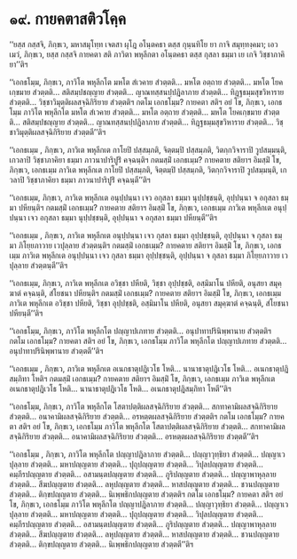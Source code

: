 <h1>๑๙. กายคตาสติวโคฺค</h1>
<p> ‘‘ยสฺส  กสฺสจิ, ภิกฺขเว, มหาสมุโทฺท เจตสา ผุโฎ อโนฺตคธา ตสฺส กุนฺนทิโย ยา กาจิ สมุทฺทงฺคมา; เอวเมวํ, ภิกฺขเว, ยสฺส กสฺสจิ กายคตา สติ ภาวิตา พหุลีกตา อโนฺตคธา ตสฺส กุสลา ธมฺมา เย เกจิ วิชฺชาภาคิยา’’ติฯ</p>


<p> ‘‘เอกธโมฺม, ภิกฺขเว, ภาวิโต พหุลีกโต มหโต สํเวคาย สํวตฺตติ… มหโต อตฺถาย สํวตฺตติ… มหโต โยคเกฺขมาย สํวตฺตติ… สติสมฺปชญฺญาย  สํวตฺตติ… ญาณทสฺสนปฺปฎิลาภาย สํวตฺตติ… ทิฎฺฐธมฺมสุขวิหาราย สํวตฺตติ… วิชฺชาวิมุตฺติผลสจฺฉิกิริยาย สํวตฺตติฯ กตโม เอกธโมฺม? กายคตา สติฯ อยํ โข, ภิกฺขเว, เอกธโมฺม ภาวิโต พหุลีกโต มหโต สํเวคาย สํวตฺตติ… มหโต อตฺถาย สํวตฺตติ… มหโต โยคเกฺขมาย สํวตฺตติ… สติสมฺปชญฺญาย สํวตฺตติ… ญาณทสฺสนปฺปฎิลาภาย สํวตฺตติ… ทิฎฺฐธมฺมสุขวิหาราย สํวตฺตติ… วิชฺชาวิมุตฺติผลสจฺฉิกิริยาย สํวตฺตตี’’ติฯ</p>


<p> ‘‘เอกธเมฺม , ภิกฺขเว, ภาวิเต พหุลีกเต กาโยปิ ปสฺสมฺภติ, จิตฺตมฺปิ ปสฺสมฺภติ, วิตกฺกวิจาราปิ วูปสมฺมนฺติ, เกวลาปิ วิชฺชาภาคิยา ธมฺมา ภาวนาปาริปูริํ คจฺฉนฺติฯ กตมสฺมิํ เอกธเมฺม? กายคตาย สติยาฯ อิมสฺมิํ  โข, ภิกฺขเว, เอกธเมฺม ภาวิเต พหุลีกเต กาโยปิ ปสฺสมฺภติ, จิตฺตมฺปิ ปสฺสมฺภติ, วิตกฺกวิจาราปิ วูปสมฺมนฺติ, เกวลาปิ วิชฺชาภาคิยา ธมฺมา ภาวนาปาริปูริํ คจฺฉนฺตี’’ติฯ</p>


<p> ‘‘เอกธเมฺม, ภิกฺขเว, ภาวิเต พหุลีกเต อนุปฺปนฺนา เจว อกุสลา ธมฺมา นุปฺปชฺชนฺติ, อุปฺปนฺนา จ อกุสลา ธมฺมา ปหียนฺติฯ กตมสฺมิํ เอกธเมฺม? กายคตาย สติยาฯ อิมสฺมิํ โข, ภิกฺขเว, เอกธเมฺม ภาวิเต พหุลีกเต อนุปฺปนฺนา เจว อกุสลา ธมฺมา นุปฺปชฺชนฺติ, อุปฺปนฺนา จ อกุสลา ธมฺมา ปหียนฺตี’’ติฯ</p>


<p> ‘‘เอกธเมฺม , ภิกฺขเว, ภาวิเต พหุลีกเต อนุปฺปนฺนา เจว กุสลา ธมฺมา อุปฺปชฺชนฺติ, อุปฺปนฺนา จ กุสลา ธมฺมา ภิโยฺยภาวาย เวปุลฺลาย  สํวตฺตนฺติฯ กตมสฺมิํ เอกธเมฺม? กายคตาย สติยาฯ อิมสฺมิํ โข, ภิกฺขเว, เอกธเมฺม ภาวิเต พหุลีกเต อนุปฺปนฺนา เจว กุสลา ธมฺมา อุปฺปชฺชนฺติ, อุปฺปนฺนา จ กุสลา ธมฺมา ภิโยฺยภาวาย เวปุลฺลาย สํวตฺตนฺตี’’ติฯ</p>


<p> ‘‘เอกธเมฺม, ภิกฺขเว, ภาวิเต พหุลีกเต อวิชฺชา ปหียติ, วิชฺชา อุปฺปชฺชติ, อสฺมิมาโน ปหียติ, อนุสยา สมุคฺฆาตํ คจฺฉนฺติ, สํโยชนา ปหียนฺติฯ กตมสฺมิํ เอกธเมฺม? กายคตาย สติยาฯ อิมสฺมิํ โข, ภิกฺขเว, เอกธเมฺม ภาวิเต พหุลีกเต อวิชฺชา ปหียติ, วิชฺชา อุปฺปชฺชติ, อสฺมิมาโน ปหียติ, อนุสยา สมุคฺฆาตํ คจฺฉนฺติ, สํโยชนา ปหียนฺตี’’ติฯ</p>


<p> ‘‘เอกธโมฺม, ภิกฺขเว, ภาวิโต พหุลีกโต ปญฺญาปเภทาย สํวตฺตติ… อนุปาทาปรินิพฺพานาย สํวตฺตติฯ กตโม เอกธโมฺม? กายคตา สติฯ อยํ โข, ภิกฺขเว, เอกธโมฺม ภาวิโต พหุลีกโต ปญฺญาปเภทาย สํวตฺตติ… อนุปาทาปรินิพฺพานาย สํวตฺตตี’’ติฯ</p>


<p> ‘‘เอกธเมฺม , ภิกฺขเว, ภาวิเต พหุลีกเต อเนกธาตุปฎิเวโธ โหติ… นานาธาตุปฎิเวโธ โหติ… อเนกธาตุปฎิสมฺภิทา โหติฯ กตมสฺมิํ เอกธเมฺม? กายคตาย สติยาฯ อิมสฺมิํ โข, ภิกฺขเว, เอกธเมฺม ภาวิเต พหุลีกเต อเนกธาตุปฎิเวโธ โหติ… นานาธาตุปฎิเวโธ โหติ… อเนกธาตุปฎิสมฺภิทา โหตี’’ติฯ</p>


<p> ‘‘เอกธโมฺม, ภิกฺขเว, ภาวิโต พหุลีกโต โสตาปตฺติผลสจฺฉิกิริยาย  สํวตฺตติ… สกทาคามิผลสจฺฉิกิริยาย สํวตฺตติ… อนาคามิผลสจฺฉิกิริยาย สํวตฺตติ… อรหตฺตผลสจฺฉิกิริยาย  สํวตฺตติฯ กตโม เอกธโมฺม? กายคตา สติฯ อยํ โข, ภิกฺขเว, เอกธโมฺม ภาวิโต พหุลีกโต โสตาปตฺติผลสจฺฉิกิริยาย สํวตฺตติ… สกทาคามิผลสจฺฉิกิริยาย สํวตฺตติ… อนาคามิผลสจฺฉิกิริยาย สํวตฺตติ… อรหตฺตผลสจฺฉิกิริยาย สํวตฺตตี’’ติฯ</p>


<p> ‘‘เอกธโมฺม , ภิกฺขเว, ภาวิโต พหุลีกโต ปญฺญาปฎิลาภาย สํวตฺตติ… ปญฺญาวุทฺธิยา สํวตฺตติ… ปญฺญาเวปุลฺลาย สํวตฺตติ… มหาปญฺญตาย สํวตฺตติ… ปุถุปญฺญตาย สํวตฺตติ… วิปุลปญฺญตาย สํวตฺตติ… คมฺภีรปญฺญตาย สํวตฺตติ… อสามนฺตปญฺญตาย  สํวตฺตติ… ภูริปญฺญตาย สํวตฺตติ… ปญฺญาพาหุลฺลาย สํวตฺตติ… สีฆปญฺญตาย สํวตฺตติ… ลหุปญฺญตาย สํวตฺตติ… หาสปญฺญตาย  สํวตฺตติ… ชวนปญฺญตาย สํวตฺตติ… ติกฺขปญฺญตาย สํวตฺตติ… นิเพฺพธิกปญฺญตาย สํวตฺตติฯ กตโม เอกธโมฺม? กายคตา สติฯ อยํ โข, ภิกฺขเว, เอกธโมฺม ภาวิโต พหุลีกโต ปญฺญาปฎิลาภาย สํวตฺตติ… ปญฺญาวุทฺธิยา สํวตฺตติ… ปญฺญาเวปุลฺลาย สํวตฺตติ… มหาปญฺญตาย สํวตฺตติ… ปุถุปญฺญตาย สํวตฺตติ… วิปุลปญฺญตาย สํวตฺตติ… คมฺภีรปญฺญตาย สํวตฺตติ… อสามนฺตปญฺญตาย สํวตฺตติ… ภูริปญฺญตาย สํวตฺตติ… ปญฺญาพาหุลฺลาย สํวตฺตติ… สีฆปญฺญตาย สํวตฺตติ… ลหุปญฺญตาย สํวตฺตติ… หาสปญฺญตาย สํวตฺตติ… ชวนปญฺญตาย สํวตฺตติ… ติกฺขปญฺญตาย สํวตฺตติ… นิเพฺพธิกปญฺญตาย สํวตฺตตี’’ติฯ</p>

</p>





